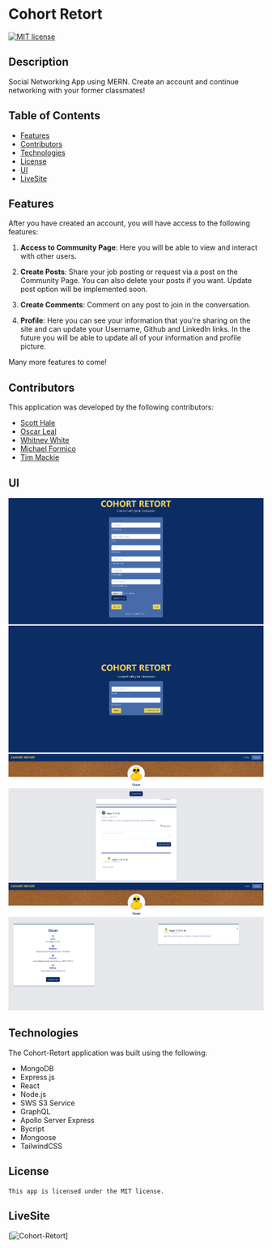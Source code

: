 # Cohort Retort

[![MIT license](https://img.shields.io/badge/License-MIT-blue.svg)](https://lbesson.mit-license.org/)

## Description

Social Networking App using MERN. Create an account and continue networking with your former classmates!

## Table of Contents

- [Features](#features)
- [Contributors](#contributors)
- [Technologies](#technologies)
- [License](#license)
- [UI](#ui)
- [LiveSite](#livesite)

## Features

After you have created an account, you will have access to the following features:

1. **Access to Community Page**: Here you will be able to view and interact with other users.

2. **Create Posts**: Share your job posting or request via a post on the Community Page. You can also delete your posts if you want. Update post option will be implemented soon.

3. **Create Comments**: Comment on any post to join in the conversation.

4. **Profile**: Here you can see your information that you're sharing on the site and can update your Username, Github and LinkedIn links. In the future you will be able to update all of your information and profile picture.

Many more features to come!

## Contributors

This application was developed by the following contributors:

- [Scott Hale](https://github.com/shale00)
- [Oscar Leal](https://github.com/Oscarl214)
- [Whitney White](https://github.com/Whitney15)
- [Michael Formico](https://github.com/MichaelFormico)
- [Tim Mackie](https://github.com/Timmackie)

## UI

![SignUpPage](./images/SignUpPage.png)
![LoginPage](./images/LoginPage.png)
![HomePage](/images/HomePage.png)
![ProfilePage](/images/ProfilePage.png)

## Technologies

The Cohort-Retort application was built using the following:

- MongoDB
- Express.js
- React
- Node.js
- SWS S3 Service
- GraphQL
- Apollo Server Express
- Bycript
- Mongoose
- TailwindCSS

## License

    This app is licensed under the MIT license.

## LiveSite

[![Cohort-Retort](https://cohort-retort-v1-3ead1d24c761.herokuapp.com/)]
